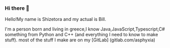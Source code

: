 ### Hi there 👋

Hello!My name is Shizetora and my actual is Bill.

I'm a person born and living in greece,I know Java,JavaScript,Typescript,C# something from Python and C++ (and everything I need to know to make stuff).
most of the stuff I make are on my [GitLab] (gitlab.com/asphyxia)
